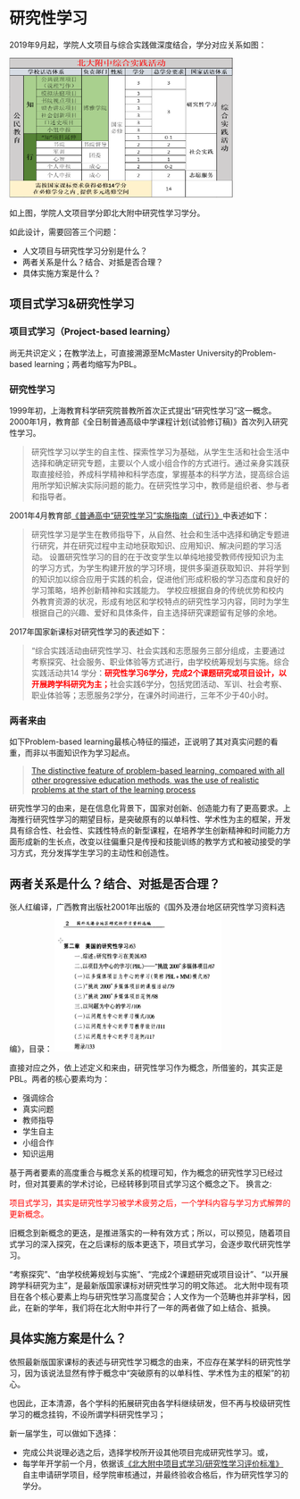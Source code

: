 # 研究性学习

2019年9月起，学院人文项目与综合实践做深度结合，学分对应关系如图：

<img src="/images/zhixing.png" width="400" height="250">

如上图，学院人文项目学分即北大附中研究性学习学分。

如此设计，需要回答三个问题：

* 人文项目与研究性学习分别是什么？
* 两者关系是什么？结合、对抵是否合理？
* 具体实施方案是什么？

## 项目式学习&研究性学习

### 项目式学习（Project-based learning）

尚无共识定义；在教学法上，可直接溯源至McMaster University的Problem-based learning；两者均缩写为PBL。

### 研究性学习
1999年初，上海教育科学研究院普教所首次正式提出“研究性学习”这一概念。
2000年1月，教育部《全日制普通高级中学课程计划(试验修订稿)》首次列入研究性学习。
> 研究性学习以学生的自主性、探索性学习为基础，从学生生活和社会生活中选择和确定研究专题，主要以个人或小组合作的方式进行。通过亲身实践获取直接经验，养成科学精神和科学态度，掌握基本的科学方法，提高综合运用所学知识解决实际问题的能力。在研究性学习中，教师是组织者、参与者和指导者。

2001年4月教育部[《普通高中“研究性学习”实施指南（试行）》](http://www.moe.gov.cn/srcsite/A06/s3732/200104/t20010409_82009.html)中表述如下：
> 研究性学习是学生在教师指导下，从自然、社会和生活中选择和确定专题进行研究，并在研究过程中主动地获取知识、应用知识、解决问题的学习活动。
> 设置研究性学习的目的在于改变学生以单纯地接受教师传授知识为主的学习方式，为学生构建开放的学习环境，提供多渠道获取知识、并将学到的知识加以综合应用于实践的机会，促进他们形成积极的学习态度和良好的学习策略，培养创新精神和实践能力。
> 学校应根据自身的传统优势和校内外教育资源的状况，形成有地区和学校特点的研究性学习内容，同时为学生根据自己的兴趣、爱好和具体条件，自主选择研究课题留有足够的余地。

2017年国家新课标对研究性学习的表述如下：
> “综合实践活动由研究性学习、社会实践和志愿服务三部分组成，主要通过考察探究、社会服务、职业体验等方式进行，由学校统筹规划与实施。综合实践活动共14 学分：<font color="red">**研究性学习6学分，完成2个课题研究或项目设计，以开展跨学科研究为主；**</font>社会实践6学分，包括党团活动、军训、社会考察、职业体验等；志愿服务2学分，在课外时间进行，三年不少于40小时。

### 两者来由

如下Problem-based learning最核心特征的描述，正说明了其对真实问题的看重，而非以书面知识作为学习起点。
> [The distinctive feature of problem-based learning, compared with all other progressive education methods, was the use of realistic problems at the start of the learning process](http://www.sciencedirect.com/science/article/pii/S2452301118300592)

研究性学习的由来，是在信息化背景下，国家对创新、创造能力有了更高要求。上海推行研究性学习的期望目标，是突破原有的以单科性、学术性为主的框架，开发具有综合性、社会性、实践性特点的新型课程，在培养学生创新精神和时间能力方面形成新的生长点，改变以往偏重只是传授和技能训练的教学方式和被动接受的学习方式，充分发挥学生学习的主动性和创造性。

## 两者关系是什么？结合、对抵是否合理？

张人红编译，广西教育出版社2001年出版的《国外及港台地区研究性学习资料选编》，目录：
<img src="/images/pblyanxue.png" width="300" height="250">

直接对应之外，依上述定义和来由，研究性学习作为概念，所借鉴的，其实正是PBL。两者的核心要素均为：

* 强调综合
* 真实问题
* 教师指导
* 学生自主
* 小组合作
* 知识运用

基于两者要素的高度重合与概念关系的梳理可知，作为概念的研究性学习已经过时，但对其要素的学术讨论，已经转移到项目式学习这个概念之下。
换言之:

<font color="red"> 项目式学习，其实是研究性学习被学术疲劳之后，一个学科内容与学习方式解弊的更新概念。</font>

旧概念到新概念的更迭，是推进落实的一种有效方式；所以，可以预见，随着项目式学习的深入探究，在之后课标的版本更迭下，项目式学习，会逐步取代研究性学习。

“考察探究”、“由学校统筹规划与实施”、“完成2个课题研究或项目设计”、“以开展跨学科研究为主”，是最新版国家课标对研究性学习的明文陈述。
北大附中现有项目在各个核心要素上均与研究性学习高度契合；人文作为一个范畴也并非学科，因此，在新的学年，我们将在北大附中并行了一年的两者做了如上结合、抵换。

## 具体实施方案是什么？
依照最新版国家课标的表述与研究性学习概念的由来，不应存在某学科的研究性学习，因为该说法显然有悖于概念中“突破原有的以单科性、学术性为主的框架”的初心。

也因此，正本清源，各个学科的拓展研究由各学科继续研发，但不再与校级研究性学习的概念挂钩，不设所谓学科研究性学习；

新一届学生，可以做如下选择：
* 完成公共说理必选之后，选择学校所开设其他项目完成研究性学习。或，
* 每学年开学前一个月，依据该[《北大附中项目式学习/研究性学习评价标准》](https://pkuschool.github.io/pbook/README/README2.html)自主申请研学项目，经学院审核通过，并最终验收合格后，作为研究性学习的学分。